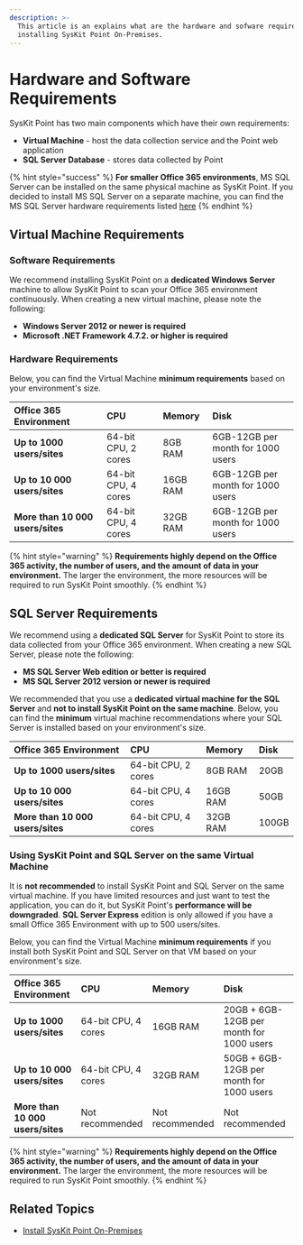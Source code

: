 ```yaml
---
description: >-
  This article is an explains what are the hardware and sofware requirements for
  installing SysKit Point On-Premises.
---
```


# Hardware and Software Requirements

SysKit Point has two main components which have their own requirements:

* **Virtual Machine** - host the data collection service and the Point web application
* **SQL Server Database** - stores data collected by Point

{% hint style="success" %}
**For smaller Office 365 environments**, MS SQL Server can be installed on the same physical machine as SysKit Point. If you decided to install MS SQL Server on a separate machine, you can find the MS SQL Server hardware requirements listed [here](syskit-point-database.md)
{% endhint %}

## Virtual Machine Requirements

### Software Requirements

We recommend installing SysKit Point on a **dedicated Windows Server** machine to allow SysKit Point to scan your Office 365 environment continuously. When creating a new virtual machine, please note the following:

* **Windows Server 2012 or newer is required** 
* **Microsoft .NET Framework 4.7.2. or higher is required**

### Hardware Requirements

Below, you can find the Virtual Machine **minimum requirements** based on your environment's size.

| Office 365 Environment | CPU | Memory | Disk |
| :--- | :--- | :--- | :--- |
| **Up to 1000 users/sites** | 64-bit CPU, 2 cores | 8GB RAM | 6GB-12GB per month for 1000 users |
| **Up to 10 000 users/sites** | 64-bit CPU, 4 cores | 16GB RAM | 6GB-12GB per month for 1000 users |
| **More than 10 000 users/sites** | 64-bit CPU, 4 cores | 32GB RAM | 6GB-12GB per month for 1000 users |

{% hint style="warning" %}
**Requirements highly depend on the Office 365 activity, the number of users, and the amount of data in your environment.** The larger the environment, the more resources will be required to run SysKit Point smoothly.
{% endhint %}

## SQL Server Requirements

We recommend using a **dedicated SQL Server** for SysKit Point to store its data collected from your Office 365 environment. When creating a new SQL Server, please note the following:

* **MS SQL Server Web edition or better is required**
* **MS SQL Server 2012 version or newer is required**

We recommended that you use a **dedicated virtual machine for the SQL Server** and **not to install SysKit Point on the same machine**. Below, you can find the **minimum** virtual machine recommendations where your SQL Server is installed based on your environment's size.

| Office 365 Environment | CPU | Memory | Disk |
| :--- | :--- | :--- | :--- |
| **Up to 1000 users/sites** | 64-bit CPU, 2 cores | 8GB RAM | 20GB |
| **Up to 10 000 users/sites** | 64-bit CPU, 4 cores | 16GB RAM | 50GB |
| **More than 10 000 users/sites** | 64-bit CPU, 4 cores | 32GB RAM | 100GB |

### Using SysKit Point and SQL Server on the same Virtual Machine

It is **not recommended** to install SysKit Point and SQL Server on the same virtual machine. If you have limited resources and just want to test the application, you can do it, but SysKit Point's **performance will be downgraded**. **SQL Server Express** edition is only allowed if you have a small Office 365 Environment with up to 500 users/sites.

Below, you can find the Virtual Machine **minimum requirements** if you install both SysKit Point and SQL Server on that VM based on your environment's size.

| Office 365 Environment | CPU | Memory | Disk |
| :--- | :--- | :--- | :--- |
| **Up to 1000 users/sites** | 64-bit CPU, 4 cores | 16GB RAM | 20GB + 6GB-12GB per month for 1000 users |
| **Up to 10 000 users/sites** | 64-bit CPU, 4 cores | 32GB RAM | 50GB + 6GB-12GB per month for 1000 users |
| **More than 10 000 users/sites** | Not recommended | Not recommended | Not recommended |

{% hint style="warning" %}
**Requirements highly depend on the Office 365 activity, the number of users, and the amount of data in your environment.** The larger the environment, the more resources will be required to run SysKit Point smoothly.
{% endhint %}

## Related Topics

* [Install SysKit Point On-Premises](overview.md) 

